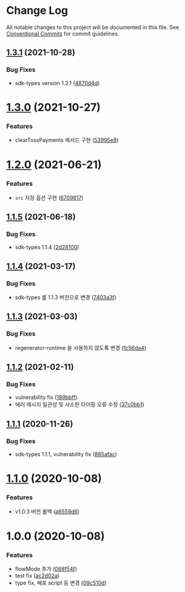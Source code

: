 # Change Log

All notable changes to this project will be documented in this file.
See [Conventional Commits](https://conventionalcommits.org) for commit guidelines.

## [1.3.1](https://github.com/tosspayments/browser-sdk/compare/v1.3.0...v1.3.1) (2021-10-28)

### Bug Fixes

- sdk-types version 1.2.1 ([4870d4d](https://github.com/tosspayments/browser-sdk/commit/4870d4d6397b6b883d2f820a4b5d2c86042277c7))

# [1.3.0](https://github.com/tosspayments/browser-sdk/compare/v1.2.0...v1.3.0) (2021-10-27)

### Features

- clearTossPayments 메서드 구현 ([53995e9](https://github.com/tosspayments/browser-sdk/commit/53995e9653a1e59dcf830bb75ec6dfe9b75b5fa0))

# [1.2.0](https://github.com/tosspayments/browser-sdk/compare/v1.1.5...v1.2.0) (2021-06-21)

### Features

- `src` 지정 옵션 구현 ([6709817](https://github.com/tosspayments/browser-sdk/commit/6709817f385bedac2c373901adce59cb0f99636f))

## [1.1.5](https://github.com/tosspayments/browser-sdk/compare/v1.1.4...v1.1.5) (2021-06-18)

### Bug Fixes

- sdk-types 1.1.4 ([2d28100](https://github.com/tosspayments/browser-sdk/commit/2d28100cf62df4f95e48c9b9de298b088498c8dd))

## [1.1.4](https://github.com/tosspayments/browser-sdk/compare/v1.1.3...v1.1.4) (2021-03-17)

### Bug Fixes

- sdk-types 를 1.1.3 버전으로 변경 ([7403a3f](https://github.com/tosspayments/browser-sdk/commit/7403a3fbab821563d7860dbed5ff317831986d25))

## [1.1.3](https://github.com/tosspayments/browser-sdk/compare/v1.1.2...v1.1.3) (2021-03-03)

### Bug Fixes

- regenerator-runtime 을 사용하지 않도록 변경 ([fc56da4](https://github.com/tosspayments/browser-sdk/commit/fc56da42fc4399d9e785e3e14f1555230784645a))

## [1.1.2](https://github.com/tosspayments/browser-sdk/compare/v1.1.1...v1.1.2) (2021-02-11)

### Bug Fixes

- vulnerability fix ([189bbff](https://github.com/tosspayments/browser-sdk/commit/189bbff176ab8ba3b4331fda2323f136e7c08782))
- 에러 메시지 일관성 및 사소한 타이핑 오류 수정 ([37c0bb1](https://github.com/tosspayments/browser-sdk/commit/37c0bb18fb9bc7f7904a412b6e0c6e98acc578fb))

## [1.1.1](https://github.com/tosspayments/browser-sdk/compare/v1.1.0...v1.1.1) (2020-11-26)

### Bug Fixes

- sdk-types 1.1.1, vulnerability fix ([865afac](https://github.com/tosspayments/browser-sdk/commit/865afac93afff369a13128ec246dc84092629e53))

# [1.1.0](https://github.com/tosspayments/browser-sdk/compare/v1.0.0...v1.1.0) (2020-10-08)

### Features

- v1.0.3 버전 롤백 ([a6559d6](https://github.com/tosspayments/browser-sdk/commit/a6559d656b5faa090330541b12a0485894c60916))

# 1.0.0 (2020-10-08)

### Features

- flowMode 추가 ([088f54f](https://github.com/tosspayments/browser-sdk/commit/088f54f5125c15da1a5c58fa1bb8d7cd275ce5b3))
- test fix ([ac2d02a](https://github.com/tosspayments/browser-sdk/commit/ac2d02a125aaebfd8348fb28787613fba46c2f1d))
- type fix, 배포 script 등 변경 ([09c510d](https://github.com/tosspayments/browser-sdk/commit/09c510d088d4e7f4e9dc722ce28e28fe1ef295d5))
